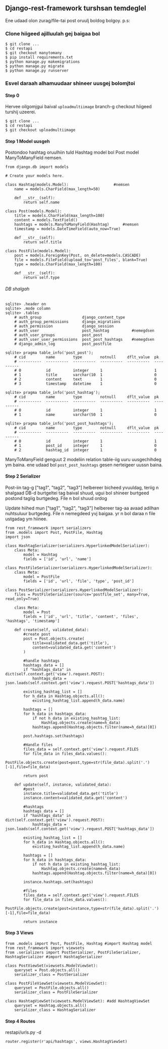 ## Django-rest-framework turshsan temdeglel

Ene udaad olon zurag/file-tai post oruulj boldog bolgoy.
p.s:

### Clone hiigeed ajilluulah gej baigaa bol

```
$ git clone ...
$ cd restapi
$ git checkout manytomany
$ pip install requirements.txt
$ python manage.py makemigrations
$ python manage.py migrate
$ python manage.py runserver
```

### Esvel daraah alhamuudaar shineer uusgej bolomjtoi

#### Step 0
Hervee oilgomjgui baival ```uploadmultiimage``` branch-g checkout hiigeed turshij uzeerei.
```
$ git clone ...
$ cd restapi
$ git checkout uploadmultiimage
```

#### Step 1 Model uusgeh
Postondoo hashtag oruulhiin tuld Hashtag model bol Post model ManyToManyField nemsen.

```
from django.db import models

# Create your models here.

class Hashtag(models.Model):                    #nemsen
    name = models.CharField(max_length=50)

    def __str__(self):
        return self.name

class Post(models.Model):
    title = models.CharField(max_length=100)
    content = models.TextField()
    hashtags = models.ManyToManyField(Hashtag)      #nemsen
    timestamp = models.DateTimeField(auto_now=True)

    def __str__(self):
        return self.title

class PostFile(models.Model):
    post = models.ForeignKey(Post, on_delete=models.CASCADE)
    file = models.FileField(upload_to='post_files', blank=True)
    type = models.CharField(max_length=100)

    def __str__(self):
        return self.type
```

###### DB shalgah
```
sqlite> .header on
sqlite> .mode column
sqlite> .tables
    # auth_group                  django_content_type       
    # auth_group_permissions      django_migrations         
    # auth_permission             django_session            
    # auth_user                   post_hashtag          #nemegdsen    
    # auth_user_groups            post_post             
    # auth_user_user_permissions  post_post_hashtags    #nemegdsen    
    # django_admin_log            post_postfile     

sqlite> pragma table_info('post_post');
    # cid         name        type        notnull     dflt_value  pk        
    # ----------  ----------  ----------  ----------  ----------  ----------
    # 0           id          integer     1                       1         
    # 1           title       varchar(10  1                       0         
    # 2           content     text        1                       0         
    # 3           timestamp   datetime    1                       0         

sqlite> pragma table_info('post_hashtag');
    # cid         name        type        notnull     dflt_value  pk        
    # ----------  ----------  ----------  ----------  ----------  ----------
    # 0           id          integer     1                       1         
    # 1           name        varchar(50  1                       0         

sqlite> pragma table_info('post_post_hashtags');
    # cid         name        type        notnull     dflt_value  pk        
    # ----------  ----------  ----------  ----------  ----------  ----------
    # 0           id          integer     1                       1         
    # 1           post_id     integer     1                       0         
    # 2           hashtag_id  integer     1                       0          
```

ManyToManyField genguut 2 modeliin relation table-iig uuru uusgechihdeg ym baina.
ene udaad bol ```post_post_hashtags``` gesen nerteigeer uussn baina.

#### Step 2 Serializer

Post-iin tag-g ["tag1", "tag2", "tag3"] helbereer bicheed yvuuldag, teriig n shalgaad DB-d burtgeltei tag baival shuud, ugui bol shineer burtgeed postond tagiig burtgedeg.
File n bol shuud ordog

Update hiihed mun ["tag1", "tag2", "tag3"] helbereer tag-aa avaad adilhan nuhtsuluur burtgedeg.
File n nemegdeed yvj baigaa. yr n bol daraa n file ustgadag ym hiinee.

```
from rest_framework import serializers
from .models import Post, PostFile, Hashtag
import json

class HashtagSerializer(serializers.HyperlinkedModelSerializer):
    class Meta:
        model = Hashtag
        fields = ['id', 'url', 'name']

class PostFileSerializer(serializers.HyperlinkedModelSerializer):
    class Meta:
        model = PostFile
        fields = ['id', 'url', 'file', 'type', 'post_id']

class PostSerializer(serializers.HyperlinkedModelSerializer):
    files = PostFileSerializer(source='postfile_set', many=True, read_only=True)

    class Meta:
        model = Post
        fields = ['id', 'url', 'title', 'content', 'files', 'hashtags', 'timestamp']

    def create(self, validated_data):
        #create post
        post = Post.objects.create(
            title=validated_data.get('title'),
            content=validated_data.get('content')
        )

        #handle hashtags
        hashtags_data = []
        if "hashtags_data" in dict(self.context.get('view').request.POST):
            hashtags_data = json.loads(self.context.get('view').request.POST['hashtags_data'])

        existing_hashtag_list = []
        for h_data in Hashtag.objects.all():
            existing_hashtag_list.append(h_data.name)

        hashtags = []
        for h_data in hashtags_data:
            if not h_data in existing_hashtag_list:
                Hashtag.objects.create(name=h_data)
            hashtags.append(Hashtag.objects.filter(name=h_data)[0])

        post.hashtags.set(hashtags)

        #Handle files
        files_data = self.context.get('view').request.FILES
        for file_data in files_data.values():
            PostFile.objects.create(post=post,type=str(file_data).split('.')[-1],file=file_data)

        return post

    def update(self, instance, validated_data):
        #post
        instance.title=validated_data.get('title')
        instance.content=validated_data.get('content')

        #hashtags
        hashtags_data = []
        if "hashtags_data" in dict(self.context.get('view').request.POST):
            hashtags_data = json.loads(self.context.get('view').request.POST['hashtags_data'])

        existing_hashtag_list = []
        for h_data in Hashtag.objects.all():
            existing_hashtag_list.append(h_data.name)

        hashtags = []
        for h_data in hashtags_data:
            if not h_data in existing_hashtag_list:
                Hashtag.objects.create(name=h_data)
            hashtags.append(Hashtag.objects.filter(name=h_data)[0])

        instance.hashtags.set(hashtags)

        #files
        files_data = self.context.get('view').request.FILES
        for file_data in files_data.values():
            PostFile.objects.create(post=instance,type=str(file_data).split('.')[-1],file=file_data)

        return instance
```


#### Step 3 Views

```
from .models import Post, PostFile, Hashtag #import Hashtag model
from rest_framework import viewsets
from .serializers import PostSerializer, PostFileSerializer, HashtagSerializer #import HashtagSerializer

class PostViewSet(viewsets.ModelViewSet):
    queryset = Post.objects.all()
    serializer_class = PostSerializer

class PostFileViewSet(viewsets.ModelViewSet):
    queryset = PostFile.objects.all()
    serializer_class = PostFileSerializer

class HashtagViewSet(viewsets.ModelViewSet): #add HashtagViewSet
    queryset = Hashtag.objects.all()
    serializer_class = HashtagSerializer
```

#### Step 4 Routes

restapi/urls.py -d
```
router.register(r'api/hashtags', views.HashtagViewSet)
```
